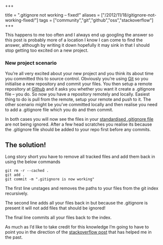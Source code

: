 +++

title = ".gitignore not working – fixed!"
aliases = ["/2012/11/18/gitignore-not-working-fixed/"]
tags = ["community","git","github","oss","stackoverflow"]
+++

This happens to me too often and I always end up googling the answer so this post is probably more of a location I know I can come to find the answer, although by writing it down hopefully it may sink in that I should stop getting too excited on a new project.

### New project scenario

You’re all very excited about your new project and you think its about time you committed this to source control. Obviously you’re using [Git][1] so you initialise a new repository and commit your files. You then setup a remote repository at [Github][2] and it asks you whether you want it create a .gitignore file – you do. So now you have a repository remotely and locally. Easiest thing to do is pull from the remote, setup your remote and push to it. The other scenario might be you’ve committed locally and then realise you need to add a .gitignore file which you do and then commit.

<!--more-->

In both cases you will now see the files in your [standardised .gitignore file][3] are not being ignored. After a few head scratches you realise its because the .gitignore file should be added to your repo first before any commits.

## The solution!

Long story short you have to remove all tracked files and add them back in using the below commands

    git rm -r --cached .
    git add .
    git commit -m ".gitignore is now working"

The first line unstages and removes the paths to your files from the git index recursively.

The second line adds all your files back in but because the .gitignore is present it will not add files that should be ignored!

The final line commits all your files back to the index.

As much as I’d like to take credit for this knowledge I’m going to have to point you in the direction of the [stackoverflow post][4] that has helped me in the past.

   [1]: http://git-scm.com/
   [2]: http://github.com
   [3]: https://github.com/github/gitignore
   [4]: http://stackoverflow.com/questions/1139762/gitignore-file-not-ignoring

  
